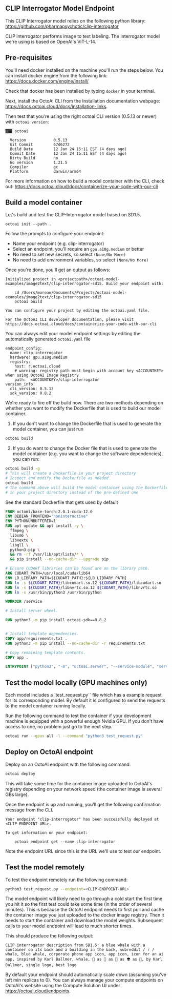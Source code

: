 ## CLIP Interrogator Model Endpoint

This CLIP Interrogator model relies on the following python library: https://github.com/pharmapsychotic/clip-interrogator

CLIP interrogator performs image to text labeling. The Interrogator model we're using is based on OpenAI's ViT-L-14.

## Pre-requisites

You'll need docker installed on the machine you'll run the steps below. You can install docker engine from the following link: https://docs.docker.com/engine/install/

Check that docker has been installed by typing `docker` in your terminal.

Next, install the OctoAI CLI from the Installation documentation webpage: https://docs.octoai.cloud/docs/installation-links.

Then test that you're using the right octoai CLI version (0.5.13 or newer) with `octoai version`:
```
▓▓▓ octoai

  Version            0.5.13
  Git Commit         67d6272
  Build Date         12 Jan 24 15:11 EST (4 days ago)
  Commit Date        12 Jan 24 15:11 EST (4 days ago)
  Dirty Build        no
  Go version         1.21.5
  Compiler           gc
  Platform           darwin/arm64
```

For more information on how to build a model container with the CLI, check out: https://docs.octoai.cloud/docs/containerize-your-code-with-our-cli

## Build a model container

Let's build and test the CLIP-Interrogator model based on SD1.5.

```
octoai init --path .
```

Follow the prompts to configure your endpoint:
* Name your endpoint (e.g. clip-interrogator)
* Select an endpoint, you'll require an `gpu.a10g.medium` or better
* No need to set new secrets, so select `(None/No More)`
* No need to add environment variables, so select `(None/No More)`

Once you're done, you'll get an output as follows:
```text
Initialized project in <projectpath>/octoai-model-examples/image2text/clip-interrogator-sd15. Build your endpoint with:

	cd /Users/moreau/Documents/Projects/octoai-model-examples/image2text/clip-interrogator-sd15
	octoai build

You can configure your project by editing the octoai.yaml file.

For the OctoAI CLI developer documentation, please visit https://docs.octoai.cloud/docs/containerize-your-code-with-our-cli
```

You can always edit your model endpoint settings by editing the automatically generated `octoai.yaml` file
```
endpoint_config:
  name: clip-interrogator
  hardware: gpu.a10g.medium
  registry:
    host: r.octoai.cloud
    # warning: registry path must begin with account key <ACCOUNTKEY> when using OctoAI Image Registry
    path:  <ACCOUNTKEY>/clip-interrogator
version_info:
  cli_version: 0.5.13
  sdk_version: 0.8.2
```

We're ready to fire off the build now. There are two methods depending on whether you want to modify the Dockerfile that is used to build our model container.

1. If you don't want to change the Dockerfile that is used to generate the model container, you can just run
```bash
octoai build
```

2. If you do want to change the Docker file that is used to generate the model container (e.g. you want to change the software dependencies), you can run:
```bash
octoai build -g
# This will create a Dockerfile in your project directory
# Inspect and modify the Dockerfile as needed
octoai build
# The command above will build the model container using the Dockerfile
# in your project directory instead of the pre-defined one
```

See the standard Dockerfile that gets used by default
```dockerfile
FROM octoml/base-torch:2.0.1-cuda-12.0
ENV DEBIAN_FRONTEND="noninteractive"
ENV PYTHONUNBUFFERED=1
RUN apt update && apt install -y \
  ffmpeg \
  libsm6 \
  libxext6 \
  libgl1 \
  python3-pip \
  && rm -rf /var/lib/apt/lists/* \
  && pip install --no-cache-dir --upgrade pip

# Ensure CUDART libraries can be found are on the library path.
ARG CUDART_PATH=/usr/local/cuda/lib64
ENV LD_LIBRARY_PATH=${CUDART_PATH}:${LD_LIBRARY_PATH}
RUN ln -s ${CUDART_PATH}/libcudart.so.12 ${CUDART_PATH}/libcudart.so
RUN ln -s ${CUDART_PATH}/libnvrtc.so.12 ${CUDART_PATH}/libnvrtc.so
RUN ln -s /usr/bin/python3 /usr/bin/python

WORKDIR /service

# Install server wheel.

RUN python3 -m pip install octoai-sdk==0.8.2


# Install template dependencies.
COPY app/requirements.txt .
RUN python3 -m pip install --no-cache-dir -r requirements.txt

# Copy remaining template contents.
COPY app .

ENTRYPOINT ["python3", "-m", "octoai.server", "--service-module", "service", "run"]
```

## Test the model locally (GPU machines only)

Each model includes a `test_request.py`` file which has a example request for its corresponding model. By default it is configured to send the requests to the model container running locally.

Run the following command to test the container if your development machine is equipped with a powerful enough Nvidia GPU. If you don't have access to one, no problem just go to the next step.

```bash
octoai run --gpus all -l --command "python3 test_request.py"
```

## Deploy on OctoAI endpoint

Deploy on an OctoAI endpoint with the following command:

```bash
octoai deploy
```

This will take some time for the container image uploaded to OctoAI's registry depending on your network speed (the container image is several GBs large).

Once the endpoint is up and running, you'll get the following confirmation message from the CLI.

```
Your endpoint "clip-interrogator" has been successfully deployed at <CLIP-ENDPOINT-URL>.

To get information on your endpoint:

	octoai endpoint get --name clip-interrogator
```

Note the endpoint URL since this is the URL we'll use to test our endpoint.

## Test the model remotely

To test the endpoint remotely run the following command:

```bash
python3 test_request.py --endpoint=<CLIP-ENDPOINT-URL>
```

The model endpoint will likely need to go through a cold start the first time you hit it so the first test could take some time (in the order of several minutes). This is because the OctoAI endpoint needs to first pull and cache the container image you just uploaded to the docker image registry. Then it needs to start the container and download the model weights. Subsequent calls to your model endpoint will lead to much shorter times.

This should produce the following output:
```text
CLIP interrogator description from SD1.5: a blue whale with a container on its back and a building in the back, subreddit / r / whale, blue whale, corporate phone app icon, app icon, icon for an ai app, inspired by Karl Ballmer, whale, 🐋 as 🐘 as 🤖 as 👽 as 🐳, by Karl Ballmer, single logo, best logo
```

By default your endpoint should automatically scale down (assuming you've left min replicas to 0). You can always manage your compute endpoints on OctoAI's website using the Compute Solution UI under https://octoai.cloud/endpoints.
